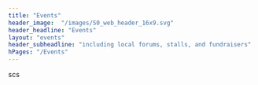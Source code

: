 ```yaml
--- 
title: "Events" 
header_image:  "/images/S0_web_header_16x9.svg"
header_headline: "Events" 
layout: "events"
header_subheadline: "including local forums, stalls, and fundraisers"
hPages: "/Events"
---  
```


scs